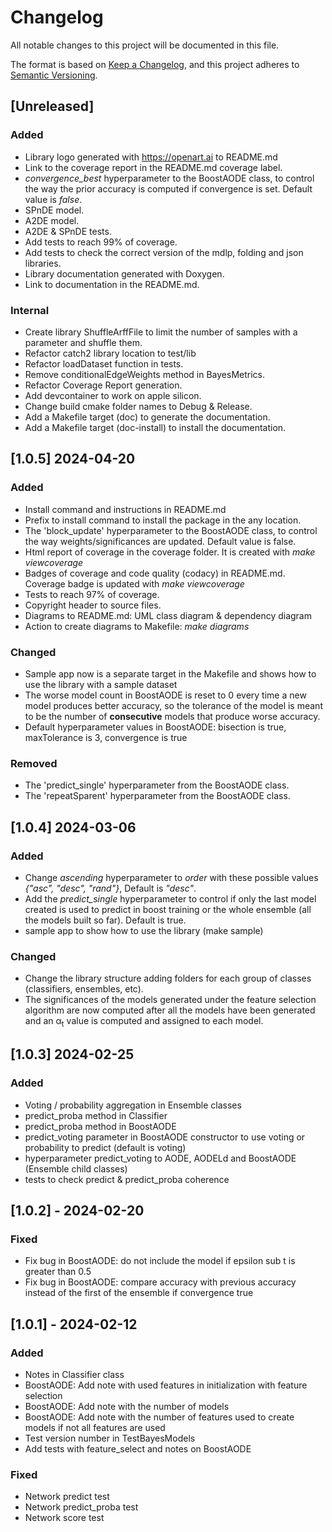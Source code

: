 # Changelog

All notable changes to this project will be documented in this file.

The format is based on [Keep a Changelog](https://keepachangelog.com/en/1.1.0/),
and this project adheres to [Semantic Versioning](https://semver.org/spec/v2.0.0.html).

## [Unreleased]

### Added

- Library logo generated with <https://openart.ai> to README.md
- Link to the coverage report in the README.md coverage label.
- *convergence_best* hyperparameter to the BoostAODE class, to control the way the prior accuracy is computed if convergence is set. Default value is *false*.
- SPnDE model.
- A2DE model.
- A2DE & SPnDE tests.
- Add tests to reach 99% of coverage.
- Add tests to check the correct version of the mdlp, folding and json libraries.
- Library documentation generated with Doxygen.
- Link to documentation in the README.md.

### Internal

- Create library ShuffleArffFile to limit the number of samples with a parameter and shuffle them.
- Refactor catch2 library location to test/lib
- Refactor loadDataset function in tests.
- Remove conditionalEdgeWeights method in BayesMetrics.
- Refactor Coverage Report generation.
- Add devcontainer to work on apple silicon.
- Change build cmake folder names to Debug & Release.
- Add a Makefile target (doc) to generate the documentation.
- Add a Makefile target (doc-install) to install the documentation.

## [1.0.5] 2024-04-20

### Added

- Install command and instructions in README.md
- Prefix to install command to install the package in the any location.
- The 'block_update' hyperparameter to the BoostAODE class, to control the way weights/significances are updated. Default value is false.
- Html report of coverage in the coverage folder. It is created with *make viewcoverage*
- Badges of coverage and code quality (codacy) in README.md. Coverage badge is updated with *make viewcoverage*
- Tests to reach 97% of coverage.
- Copyright header to source files.
- Diagrams to README.md: UML class diagram & dependency diagram
- Action to create diagrams to Makefile: *make diagrams*

### Changed

- Sample app now is a separate target in the Makefile and shows how to use the library with a sample dataset
- The worse model count in BoostAODE is reset to 0 every time a new model produces better accuracy, so the tolerance of the model is meant to be the number of **consecutive** models that produce worse accuracy.
- Default hyperparameter values in BoostAODE: bisection is true, maxTolerance is 3, convergence is true

### Removed

- The 'predict_single' hyperparameter from the BoostAODE class.
- The 'repeatSparent' hyperparameter from the BoostAODE class.

## [1.0.4] 2024-03-06

### Added

- Change *ascending* hyperparameter to *order* with these possible values *{"asc", "desc", "rand"}*, Default is *"desc"*.
- Add the *predict_single* hyperparameter to control if only the last model created is used to predict in boost training or the whole ensemble (all the models built so far). Default is true.
- sample app to show how to use the library (make sample)

### Changed

- Change the library structure adding folders for each group of classes (classifiers, ensembles, etc).
- The significances of the models generated under the feature selection algorithm are now computed after all the models have been generated and an &alpha;<sub>t</sub> value is computed and assigned to each model.

## [1.0.3] 2024-02-25

### Added

- Voting / probability aggregation in Ensemble classes
- predict_proba method in Classifier
- predict_proba method in BoostAODE
- predict_voting parameter in BoostAODE constructor to use voting or probability to predict (default is voting)
- hyperparameter predict_voting to AODE, AODELd and BoostAODE (Ensemble child classes)
- tests to check predict & predict_proba coherence

## [1.0.2] - 2024-02-20

### Fixed

- Fix bug in BoostAODE: do not include the model if epsilon sub t is greater than 0.5
- Fix bug in BoostAODE: compare accuracy with previous accuracy instead of the first of the ensemble if convergence true

## [1.0.1] - 2024-02-12

### Added

- Notes in Classifier class
- BoostAODE: Add note with used features in initialization with feature selection
- BoostAODE: Add note with the number of models
- BoostAODE: Add note with the number of features used to create models if not all features are used
- Test version number in TestBayesModels
- Add tests with feature_select and notes on BoostAODE

### Fixed

- Network predict test
- Network predict_proba test
- Network score test
